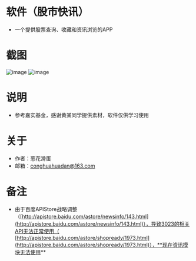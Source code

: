 # 软件（股市快讯）
- 一个提供股票查询、收藏和资讯浏览的APP

# 截图
![image](https://github.com/conghuahuadan/Stock/blob/master/screenshots/sp160916_234248.png?raw=true)
![image](https://github.com/conghuahuadan/Stock/blob/master/screenshots/sp160916_234255.png?raw=true)

# 说明
- 参考嘉实基金，感谢黄某同学提供素材，软件仅供学习使用

# 关于
- 作者：葱花滑蛋
- 邮箱：conghuahuadan@163.com

# 备注
- 由于百度APIStore战略调整（[http://apistore.baidu.com/astore/newsinfo/143.html](http://apistore.baidu.com/astore/newsinfo/143.html)），导致3023的相关API无法正常使用（
[http://apistore.baidu.com/astore/shopready/1973.html](http://apistore.baidu.com/astore/shopready/1973.html)），**现在资讯模块无法使用**
